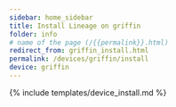 ```yaml
---
sidebar: home_sidebar
title: Install Lineage on griffin
folder: info
# name of the page (/{{permalink}}.html)
redirect_from: griffin_install.html
permalink: /devices/griffin/install
device: griffin
---
```

{% include templates/device_install.md %}
